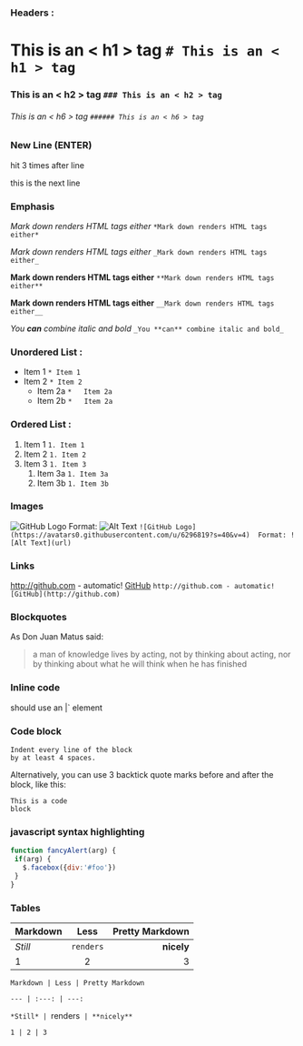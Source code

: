 ### Headers : 
 # This is an < h1 > tag    `# This is an < h1 > tag  ` 
 ### This is an < h2 > tag   `### This is an < h2 > tag ` 
 ###### This is an < h6 > tag   `###### This is an < h6 > tag` 
### New Line (ENTER)
 hit <Enter> 3 times after line 

this is the next line

### Emphasis
   *Mark down renders HTML tags either*    ` *Mark down renders HTML tags either* ` 
   
   _Mark down renders HTML tags either_   `_Mark down renders HTML tags either_`

   **Mark down renders HTML tags either**  `**Mark down renders HTML tags either**` 

   __Mark down renders HTML tags either__  `__Mark down renders HTML tags either__`

  _You **can** combine italic and bold_   `_You **can** combine italic and bold_` 
### Unordered List : 
 * Item 1    `* Item 1 `
 * Item 2    `* Item 2`
   * Item 2a `*   Item 2a`
   * Item 2b `*   Item 2a`
### Ordered List : 
 1. Item 1 `1. Item 1`
 1. Item 2 `1. Item 2 `
 1. Item 3 `1. Item 3`
    1. Item 3a `1. Item 3a`
    1. Item 3b `1. Item 3b`
### Images
  ![GitHub Logo](https://avatars0.githubusercontent.com/u/6296819?s=40&v=4) 
  Format: ![Alt Text](url)  `![GitHub Logo](https://avatars0.githubusercontent.com/u/6296819?s=40&v=4) 
  Format: ![Alt Text](url) `
### Links
  http://github.com - automatic! 
 [GitHub](http://github.com)  `http://github.com - automatic! 
 [GitHub](http://github.com)`
### Blockquotes
 As Don Juan Matus said: 
 > a man of knowledge lives by acting, not by thinking about acting,
 > nor by thinking about what he will think when he has finished 
### Inline code
 should use an |<addr>` element 
### Code block
    Indent every line of the block 
    by at least 4 spaces.
	
  Alternatively, you can use 3 backtick quote marks before and after the block, like this:
```
This is a code 
block
```
### javascript syntax highlighting
 ```javascript
function fancyAlert(arg) {
  if(arg) {
    $.facebox({div:'#foo'})
  }
}
```
### Tables
Markdown | Less | Pretty Markdown
--- | :---: | ---:               
*Still* | `renders` | **nicely** 
1 | 2 | 3                       

  `Markdown | Less | Pretty Markdown `
  
  `--- | :---: | ---:`
  
  `*Still* | `renders` | **nicely**`
  
  `1 | 2 | 3`
